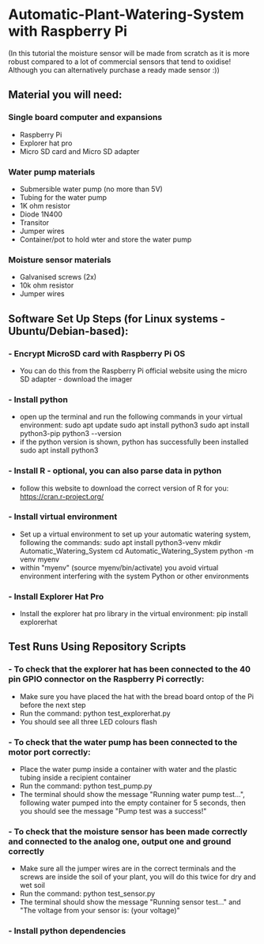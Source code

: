 # Automatic-Plant-Watering-System with Raspberry Pi
 (In this tutorial the moisture sensor will be made from scratch as it is more robust compared to a lot of commercial sensors that tend to oxidise! Although you can alternatively purchase a ready made sensor :))

## Material you will need:
### Single board computer and expansions
 - Raspberry Pi
 - Explorer hat pro
 - Micro SD card and Micro SD adapter
### Water pump materials
 - Submersible water pump (no more than 5V)
 - Tubing for the water pump
 - 1K ohm resistor
 - Diode 1N400
 - Transitor
 - Jumper wires
 - Container/pot to hold wter and store the water pump
### Moisture sensor materials
 - Galvanised screws (2x)
 - 10k ohm resistor
 - Jumper wires
 
## Software Set Up Steps (for Linux systems - Ubuntu/Debian-based):
### - Encrypt MicroSD card with Raspberry Pi OS
  - You can do this from the Raspberry Pi official website using the micro SD adapter - download the imager
### - Install python
 - open up the terminal and run the following commands in your virtual environment:
	sudo apt update
	sudo apt install python3
	sudo apt install python3-pip
	python3 --version
 - if the python version is shown, python has successfully been installed
        sudo apt install python3
### - Install R - optional, you can also parse data in python
 - follow this website to download the correct version of R for you:
        https://cran.r-project.org/
### - Install virtual environment
 - Set up a virtual environment to set up your automatic watering system, following the commands:
	sudo apt install python3-venv
	mkdir Automatic_Watering_System
	cd Automatic_Watering_System
	python -m venv myenv
 - within "myenv" (source myenv/bin/activate) you avoid virtual environment interfering with the system Python or other environments
### - Install Explorer Hat Pro
 - Install the explorer hat pro library in the virtual environment:
        pip install explorerhat

## Test Runs Using Repository Scripts
### - To check that the explorer hat has been connected to the 40 pin GPIO connector on the Raspberry Pi correctly:
 - Make sure you have placed the hat with the bread board ontop of the Pi before the next step
 - Run the command: 
	python test_explorerhat.py
 - You should see all three LED colours flash
### - To check that the water pump has been connected to the motor port correctly:
 - Place the water pump inside a container with water and the plastic tubing inside a recipient container 
 - Run the command: python test_pump.py
 - The terminal should show the message "Running water pump test...", following water pumped into the empty container for 5 seconds, then you should see the message "Pump test was a success!"
### - To check that the moisture sensor has been made correctly and connected to the analog one, output one and ground correctly
 - Make sure all the jumper wires are in the correct terminals and the screws are inside the soil of your plant, you will do this twice for dry and wet soil
 - Run the command:
	python test_sensor.py 
 - The terminal should show the message "Running sensor test..." and "The voltage from your sensor is: (your voltage)"

### - Install python dependencies 

